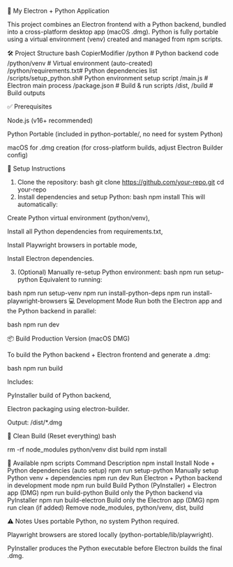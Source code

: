🚀 My Electron + Python Application

This project combines an Electron frontend with a Python backend, bundled into a cross-platform desktop app (macOS .dmg). Python is fully portable using a virtual environment (venv) created and managed from npm scripts.

🛠️ Project Structure
bash
CopierModifier
/python                 # Python backend code
/python/venv            # Virtual environment (auto-created)
/python/requirements.txt# Python dependencies list
/scripts/setup_python.sh# Python environment setup script
/main.js                # Electron main process
/package.json           # Build & run scripts
/dist, /build           # Build outputs

✅ Prerequisites

Node.js (v16+ recommended)

Python Portable (included in python-portable/, no need for system Python)

macOS for .dmg creation (for cross-platform builds, adjust Electron Builder config)

🚀 Setup Instructions

1. Clone the repository:
bash
git clone https://github.com/your-repo.git
cd your-repo
2. Install dependencies and setup Python:
bash
npm install
This will automatically:

Create Python virtual environment (python/venv),

Install all Python dependencies from requirements.txt,

Install Playwright browsers in portable mode,

Install Electron dependencies.

3. (Optional) Manually re-setup Python environment:
bash
npm run setup-python
Equivalent to running:

bash
npm run setup-venv
npm run install-python-deps
npm run install-playwright-browsers
💻 Development Mode
Run both the Electron app and the Python backend in parallel:

bash
npm run dev

📦 Build Production Version (macOS DMG)

To build the Python backend + Electron frontend and generate a .dmg:

bash
npm run build

Includes:

PyInstaller build of Python backend,

Electron packaging using electron-builder.

Output: /dist/*.dmg

🧹 Clean Build (Reset everything)
bash

rm -rf node_modules python/venv dist build
npm install

📝 Available npm scripts
Command	Description
npm install	Install Node + Python dependencies (auto setup)
npm run setup-python	Manually setup Python venv + dependencies
npm run dev	Run Electron + Python backend in development mode
npm run build	Build Python (PyInstaller) + Electron app (DMG)
npm run build-python	Build only the Python backend via PyInstaller
npm run build-electron	Build only the Electron app (DMG)
npm run clean (if added)	Remove node_modules, python/venv, dist, build

⚠️ Notes
Uses portable Python, no system Python required.

Playwright browsers are stored locally (python-portable/lib/playwright).

PyInstaller produces the Python executable before Electron builds the final .dmg.

